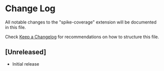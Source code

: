 # Change Log

All notable changes to the "spike-coverage" extension will be documented in this file.

Check [Keep a Changelog](http://keepachangelog.com/) for recommendations on how to structure this file.

## [Unreleased]

- Initial release